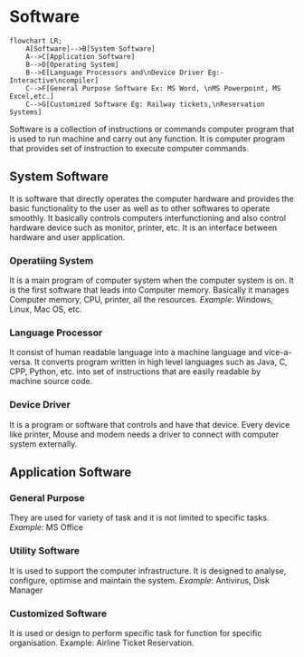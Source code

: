 # Software

```mermaid
flowchart LR;
    A[Software]-->B[System Software]
    A-->C[Application Software]
    B-->D[Operating System]
    B-->E[Language Processors and\nDevice Driver Eg:- Interactive\ncompiler]
    C-->F[General Purpose Software Ex: MS Word, \nMS Powerpoint, MS Excel,etc.]
    C-->G[Customized Software Eg: Railway tickets,\nReservation Systems]
```

Software is a collection of instructions or commands computer program that is used to run machine and carry out any function. It is computer program that provides set of instruction to execute computer commands.

## System Software
It is software that directly operates the computer hardware and provides the basic functionality to the user as well as to other softwares to operate smoothly. It basically controls computers interfunctioning and also control hardware device such as monitor, printer, etc. It is an interface between hardware and user application.

### Operatiing System
It is a main program of computer system when the computer system is on. It is the first software that leads into Computer memory. Basically it manages Computer memory, CPU, printer, all the resources.
_Example_: Windows, Linux, Mac OS, etc.

### Language Processor
It consist of human readable language into a machine language and vice-a-versa. It converts program written in high level languages such as Java, C, CPP, Python, etc. into set of instructions that are easily readable by machine source code.

### Device Driver
It is a program or software that controls and have that device. Every device like printer, Mouse and modem needs a driver to connect with computer system externally.

## Application Software

### General Purpose
They are used for variety of task and it is not limited to specific tasks. 
_Example_: MS Office

### Utility Software
It is used to support the computer infrastructure. It is designed to analyse, configure, optimise and maintain the system.
_Example_: Antivirus, Disk Manager

### Customized Software
It is used or design to perform specific task for function for specific organisation. Example: Airline Ticket Reservation.
